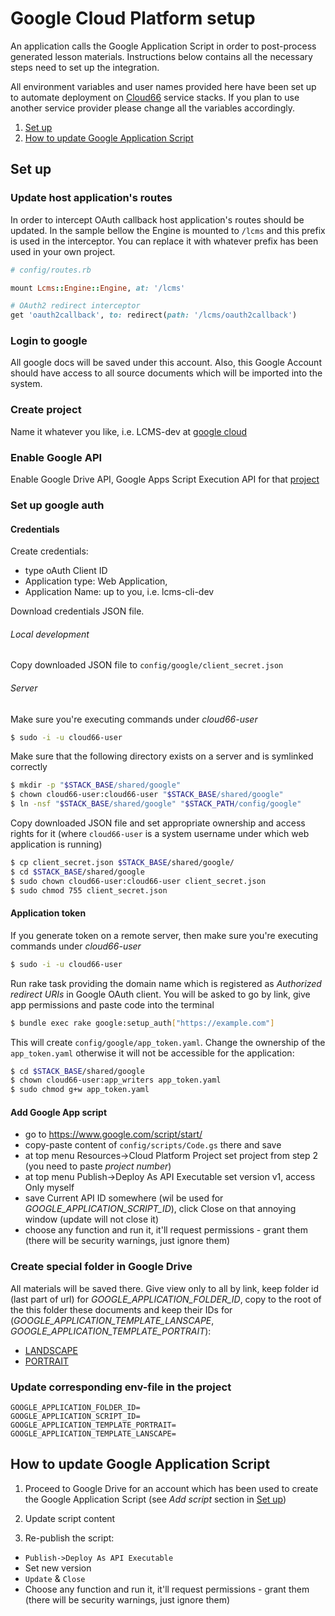 # Google Cloud Platform setup

An application calls the Google Application Script in order to post-process generated lesson materials. Instructions below contains all the necessary steps need to set up the integration.

All environment variables and user names provided here have been set up to automate deployment on [Cloud66](https://www.cloud66.com) service stacks. If you plan to use another service provider please change all the variables accordingly.

1. [Set up](#set-up)
2. [How to update Google Application Script](#how-to-update-google-application-script)

## Set up

### Update host application's routes

In order to intercept OAuth callback host application's routes should be updated.
In the sample bellow the Engine is mounted to `/lcms` and this prefix is used in the interceptor.
You can replace it with whatever prefix has been used in your own project.
```ruby
# config/routes.rb

mount Lcms::Engine::Engine, at: '/lcms'

# OAuth2 redirect interceptor
get 'oauth2callback', to: redirect(path: '/lcms/oauth2callback')
```

### Login to google

All google docs will be saved under this account. Also, this Google Account should have access to all source documents which will be imported into the system.

### Create project

Name it whatever you like, i.e. LCMS-dev at [google cloud](https://console.cloud.google.com)

### Enable Google API

Enable Google Drive API, Google Apps Script Execution API for that [project](https://console.cloud.google.com/apis/library)

### Set up google auth

#### Credentials

Create credentials:
  - type oAuth Client ID
  - Application type: Web Application,
  - Application Name: up to you, i.e. lcms-cli-dev

Download credentials JSON file.

###### Local development

Copy downloaded JSON file to `config/google/client_secret.json`

###### Server

Make sure you're executing commands under _cloud66-user_
```bash
$ sudo -i -u cloud66-user
```

Make sure that the following directory exists on a server and is symlinked correctly
```bash
$ mkdir -p "$STACK_BASE/shared/google"
$ chown cloud66-user:cloud66-user "$STACK_BASE/shared/google"
$ ln -nsf "$STACK_BASE/shared/google" "$STACK_PATH/config/google"
```

Copy downloaded JSON file and set appropriate ownership and access rights for it (where `cloud66-user` is a system username under which web application is running)

```bash
$ cp client_secret.json $STACK_BASE/shared/google/
$ cd $STACK_BASE/shared/google
$ sudo chown cloud66-user:cloud66-user client_secret.json
$ sudo chmod 755 client_secret.json
```

#### Application token

If you generate token on a remote server, then make sure you're executing commands under _cloud66-user_

```bash
$ sudo -i -u cloud66-user
```

Run rake task providing the domain name which is registered as _Authorized redirect URIs_ in Google OAuth client.
You will be asked to go by link, give app permissions and paste code into the terminal

```bash
$ bundle exec rake google:setup_auth["https://example.com"]
```

This will create `config/google/app_token.yaml`. Change the ownership of the `app_token.yaml` otherwise it will not be accessible for the application:

```bash
$ cd $STACK_BASE/shared/google
$ chown cloud66-user:app_writers app_token.yaml
$ sudo chmod g+w app_token.yaml
```

#### Add Google App script

- go to https://www.google.com/script/start/
- copy-paste content of `config/scripts/Code.gs` there and save
- at top menu Resources->Cloud Platform Project set project from step 2 (you need to paste *project number*)
- at top menu Publish->Deploy As API Executable set version v1, access Only myself
- save Current API ID somewhere (wil be used for _GOOGLE_APPLICATION_SCRIPT_ID_), click Close on that annoying window (update will not close it)
- choose any function and run it, it'll request permissions - grant them (there will be security warnings, just ignore them)

### Create special folder in Google Drive

All materials will be saved there. Give view only to all by link, keep folder id (last part of url) for _GOOGLE_APPLICATION_FOLDER_ID_,
copy to the root of the this folder these documents and keep their IDs for (_GOOGLE_APPLICATION_TEMPLATE_LANSCAPE_, _GOOGLE_APPLICATION_TEMPLATE_PORTRAIT_):
- [LANDSCAPE](https://docs.google.com/document/d/1pXQDNKYOJYT6OTPnp8gsTWAydg5B9GTRibaWspmX4oE)
- [PORTRAIT](https://docs.google.com/document/d/1ijuZhGQXkPBxcZT4DRyNVY-qmI0xyVvSzVFqckOpsCc)

### Update corresponding env-file in the project
```
GOOGLE_APPLICATION_FOLDER_ID=
GOOGLE_APPLICATION_SCRIPT_ID=
GOOGLE_APPLICATION_TEMPLATE_PORTRAIT=
GOOGLE_APPLICATION_TEMPLATE_LANSCAPE=
```

## How to update Google Application Script

1. Proceed to Google Drive for an account which has been used to create the Google Application Script (see _Add script_ section in [Set up](#set-up))

2. Update script content

3. Re-publish the script:

- `Publish->Deploy As API Executable`
- Set new version
- `Update` & `Close`
- Choose any function and run it, it'll request permissions - grant them (there will be security warnings, just ignore them)
